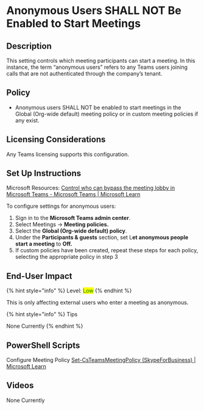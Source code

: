 # Anonymous Users SHALL NOT Be Enabled to Start Meetings

## Description

This setting controls which meeting participants can start a meeting. In this instance, the term “anonymous users” refers to any Teams users joining calls that are not authenticated through the company’s tenant.

## Policy

* Anonymous users SHALL NOT be enabled to start meetings in the Global (Org-wide default) meeting policy or in custom meeting policies if any exist.

## Licensing Considerations

Any Teams licensing supports this configuration.

## Set Up Instructions

Microsoft Resources: [Control who can bypass the meeting lobby in Microsoft Teams - Microsoft Teams | Microsoft Learn](https://learn.microsoft.com/en-us/microsoftteams/who-can-bypass-meeting-lobby)

To configure settings for anonymous users:

1. Sign in to the **Microsoft Teams admin center**.
2. Select Meetings -> **Meeting policies.**
3. Select the **Global (Org-wide default) policy**.
4. Under the **Participants & guests** section, set L**et anonymous people start a meeting** to **Off.**
5. If custom policies have been created, repeat these steps for each policy, selecting the appropriate policy in step 3

## End-User Impact

{% hint style="info" %}
Level: <mark style="color:green;">Low</mark>&#x20;
{% endhint %}

This is only affecting external users who enter a meeting as anonymous.

{% hint style="info" %}
Tips

None Currently
{% endhint %}

## PowerShell Scripts

Configure Meeting Policy [Set-CsTeamsMeetingPolicy (SkypeForBusiness) | Microsoft Learn](https://learn.microsoft.com/en-us/powershell/module/skype/set-csteamsmeetingpolicy?view=skype-ps)

## Videos

None Currently
